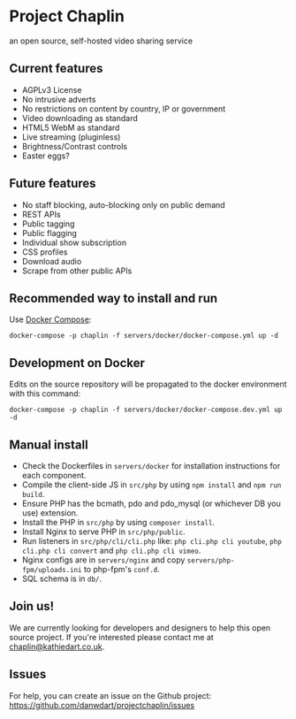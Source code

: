 # Project Chaplin
an open source, self-hosted video sharing service

## Current features
* AGPLv3 License
* No intrusive adverts
* No restrictions on content by country, IP or government
* Video downloading as standard
* HTML5 WebM as standard
* Live streaming (pluginless)
* Brightness/Contrast controls
* Easter eggs?

## Future features
* No staff blocking, auto-blocking only on public demand
* REST APIs
* Public tagging
* Public flagging
* Individual show subscription
* CSS profiles
* Download audio
* Scrape from other public APIs

## Recommended way to install and run

Use [Docker Compose](https://docs.docker.com/compose/):

`docker-compose -p chaplin -f servers/docker/docker-compose.yml up -d`

## Development on Docker

Edits on the source repository will be propagated to the docker environment with this command:

`docker-compose -p chaplin -f servers/docker/docker-compose.dev.yml up -d`

## Manual install

- Check the Dockerfiles in `servers/docker` for installation instructions for each component.
- Compile the client-side JS in `src/php` by using `npm install` and `npm run build`.
- Ensure PHP has the bcmath, pdo and pdo_mysql (or whichever DB you use) extension.
- Install the PHP in `src/php` by using `composer install`.
- Install Nginx to serve PHP in `src/php/public`.
- Run listeners in `src/php/cli/cli.php` like: `php cli.php cli youtube`, `php cli.php cli convert` and `php cli.php cli vimeo`.
- Nginx configs are in `servers/nginx` and copy `servers/php-fpm/uploads.ini` to php-fpm's `conf.d`.
- SQL schema is in `db/`.

## Join us!
We are currently looking for developers and designers to help this open source project.
If you're interested please contact me at chaplin@kathiedart.co.uk.

## Issues
For help, you can create an issue on the Github project:
https://github.com/danwdart/projectchaplin/issues
